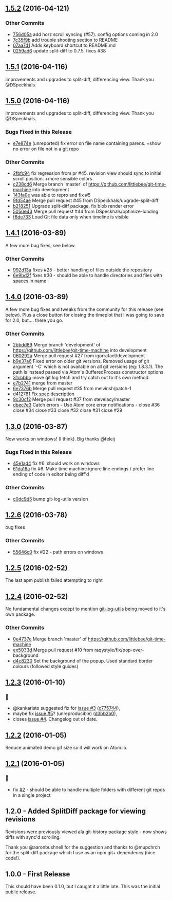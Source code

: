 
<a name="1.2.3"></a>
## [1.5.2](https://github.com/littlebee/git-time-machine/compare/1.5.1...1.5.2) (2016-04-121)


### Other Commits
* [756d05a](https://github.com/littlebee/git-time-machine/commit/756d05a14dc9fb7c74a94c6e95cd189fdcd5e3c1) add horz scroll syncing (#57). config options coming in 2.0
* [7c35f9b](https://github.com/littlebee/git-time-machine/commit/7c35f9b850e2db989120c6c0a0c3a16a1784f0d1) add trouble shooting section to README
* [07aa7d1](https://github.com/littlebee/git-time-machine/commit/07aa7d1a71e2acb563e9cfeae21bd280f1f5db50) Adds keyboard shortcut to README.md
* [0259ad6](https://github.com/littlebee/git-time-machine/commit/0259ad65d873daadf036370d1ba9275521ec202b) update split-diff to 0.7.5. fixes #38

## [1.5.1](https://github.com/littlebee/git-time-machine/compare/1.5.0...1.5.1) (2016-04-116)
Improvements and upgrades to split-diff, differencing view.  Thank you @DSpeckhals.

## [1.5.0](https://github.com/littlebee/git-time-machine/compare/1.4.1...1.5.0) (2016-04-116)
Improvements and upgrades to split-diff, differencing view.  Thank you @DSpeckhals.

### Bugs Fixed in this Release
* [e7e874e](https://github.com/littlebee/git-time-machine/commit/e7e874e5aa9c5e38e249bbd1fb93fd5f21d5966b)  (unreported) fix error on file name containing parens. +show no error on file not in a git repo

### Other Commits
* [2fbfc94](https://github.com/littlebee/git-time-machine/commit/2fbfc94e1ff84ecde415395ea4bafcda12238b66) fix regression from pr #45.  revision view should sync to initial scroll position. +more sensible colors
* [c238cd6](https://github.com/littlebee/git-time-machine/commit/c238cd6c6a2d4c5a4e5dcf3fd6f22e3cdc3108a7) Merge branch 'master' of https://github.com/littlebee/git-time-machine into development
* [143fa0e](https://github.com/littlebee/git-time-machine/commit/143fa0e4ef916d0170e4745d54529ebf822ef309) was able to repro and fix #5
* [9fd54ae](https://github.com/littlebee/git-time-machine/commit/9fd54ae923092e7295df202a20705ef3f518de85) Merge pull request #45 from DSpeckhals/upgrade-split-diff
* [b218251](https://github.com/littlebee/git-time-machine/commit/b2182517b324c0b3f5affb2418ecd0d55c26bc13) Upgrade split-diff package, fix blob render error
* [5056e43](https://github.com/littlebee/git-time-machine/commit/5056e43d8282687b3939a99591301721f3ee931b) Merge pull request #44 from DSpeckhals/optimize-loading
* [f6de733](https://github.com/littlebee/git-time-machine/commit/f6de733dc17ac33133ee2b01b7337d882797b643) Load Git file data only when timeline is visible

## [1.4.1](https://github.com/littlebee/git-time-machine/compare/1.4.0...1.4.1) (2016-03-89)
A few more bug fixes; see below.  

### Other Commits
* [992d13a](https://github.com/littlebee/git-time-machine/commit/992d13a942be9ddccace3aafbbd0ffc818630843) fixes #25 - better handling of files outside the repository
* [6e9bd2f](https://github.com/littlebee/git-time-machine/commit/6e9bd2f1b3a4a358a58ae24fc7f45d65b8554b1c) fixes #30 - should be able to handle directories and files with spaces in name

## [1.4.0](https://github.com/littlebee/git-time-machine/compare/1.3.0...1.4.0) (2016-03-89)
A few more bug fixes and tweaks from the community for this release (see below).  Plus a close button for closing the timeplot that I was going to save for 2.0, but.... there you go. 

### Other Commits
* [2bbdd89](https://github.com/littlebee/git-time-machine/commit/2bbdd89960777ebdfb57478428165585d016b6df) Merge branch 'development' of https://github.com/littlebee/git-time-machine into development
* [060292a](https://github.com/littlebee/git-time-machine/commit/060292ab48bd52254b2d13cc7e0bfb261dc742e8) Merge pull request #27 from igorrafael/development
* [b9e37a6](https://github.com/littlebee/git-time-machine/commit/b9e37a6bda57b71e68d7986f61f4e4a105ee7ae8) Fixed error on older git versions. Removed usage of git argument '-C' which is not available on all git versions (eg: 1.8.3.1). The path is instead passed via Atom's BufferedProcess constructor options.
* [31cbbbb](https://github.com/littlebee/git-time-machine/commit/31cbbbb0e8b206f8800a49fa98700025ff962f34) move git log fetch and try catch out to it's own method
* [e7b2741](https://github.com/littlebee/git-time-machine/commit/e7b274162bd777ae7d1bde25e0ce848f43ddf1f9) merge from master
* [6e7376b](https://github.com/littlebee/git-time-machine/commit/6e7376b6f0c1ac53ad2efe7b7c15c5d9d08b1e12) Merge pull request #35 from melvinsh/patch-1
* [d412781](https://github.com/littlebee/git-time-machine/commit/d4127819257dd4c83a1acbb60ad3aef334d8164d) Fix spec description
* [9c30cf2](https://github.com/littlebee/git-time-machine/commit/9c30cf28dd7cbea51848547bfce6925475ceaa3f) Merge pull request #37 from stevelacy/master
* [dbec7e3](https://github.com/littlebee/git-time-machine/commit/dbec7e329762e6f5bc0b1ccc37b8e97bff796ad2) Catch errors - Use Atom core error notifications - close #36 close #34 close #33 close #32 close #31 close #29

## [1.3.0](https://github.com/littlebee/git-time-machine/compare/1.2.6...1.3.0) (2016-03-87)
Now works on windows!  (I think).   Big thanks @feleij

### Bugs Fixed in this Release
* [45e1ad4](https://github.com/littlebee/git-time-machine/commit/45e1ad49c57451ecd5b0da70cb0fd3a2a14159be)  fix #6. should work on windows
* [61da16a](https://github.com/littlebee/git-time-machine/commit/61da16a41fb31e51bfaf503ecdd8d897fd76f1e0)  fix #6.  Make time machine ignore line endings / prefer line ending of code in editor being diff'd

### Other Commits
* [c0dc9d5](https://github.com/littlebee/git-time-machine/commit/c0dc9d58ccdbe9c3e4c6b801226dc0c68cb1a754) bump git-log-utils version

## [1.2.6](https://github.com/littlebee/git-time-machine/compare/1.2.5...1.2.6) (2016-03-78)
bug fixes

### Other Commits
* [55646c0](https://github.com/littlebee/git-time-machine/commit/55646c0dc07e882591b48cb56fdf114307217d5f) fix #22 - path errors on windows

## [1.2.5](https://github.com/littlebee/git-time-machine/compare/1.2.4...1.2.5) (2016-02-52)
The last apm publish failed attempting to right

## [1.2.4](https://github.com/littlebee/git-time-machine/compare/1.2.3...1.2.4) (2016-02-52)
No fundamental changes except to mention [git-log-utils](https://www.npmjs.com/package/git-log-utils) being moved to it's own package.  

### Other Commits
* [0e4737e](https://github.com/littlebee/git-time-machine/commit/0e4737e35eda9225d461f847e33dc5e12e8135d6) Merge branch 'master' of https://github.com/littlebee/git-time-machine
* [ee5033d](https://github.com/littlebee/git-time-machine/commit/ee5033dd5b5512e9af85810c198c2f5e122b9f28) Merge pull request #10 from raqystyle/fix/pop-over-background
* [d4c8230](https://github.com/littlebee/git-time-machine/commit/d4c8230be73087df7c1aa6f982af5d6afb02e344) Set the background of the popup. Used standard border colours (followed style guides)

## [1.2.3](https://github.com/littlebee/git-time-machine/compare/v1.2.2...v1.2.3) (2016-01-10)

### :bug:
* @kankaristo suggested fix for [issue #3](https://github.com/littlebee/git-time-machine/issues/3)
 ([c775744](https://github.com/littlebee/git-time-machine/commit/c775744)),  
* maybe fix [issue #5](https://github.com/littlebee/git-time-machine/issues/5)? (unreproducible) ([d3bb2b0](https://github.com/littlebee/git-time-machine/commit/d3bb2b0)),  
* closes [issue #4](https://github.com/littlebee/git-time-machine/issues/4). Changelog out of date. 


## [1.2.2](https://github.com/littlebee/git-time-machine/compare/v1.2.1...v1.2.2) (2016-01-05)
Reduce animated demo gif size so it will work on Atom.io.  


## [1.2.1](https://github.com/littlebee/git-time-machine/compare/v1.2.0...v1.2.1) (2016-01-05)

### :bug:
* fix [#2](https://github.com/littlebee/git-time-machine/issues/2) - should be able to handle multiple folders with different git repos in a single project


## 1.2.0 - Added SplitDiff package for viewing revisions

Revisions were previously viewed ala git-history package style - now shows diffs with sync'd scrolling.  

Thank you @aaronbushnell for the suggestion and thanks to @mupchrch for the split-diff package which I use as an npm git+ dependency (nice code!).  


## 1.0.0 - First Release

This should have been 0.1.0, but I caught it a little late.  This was the initial public release.